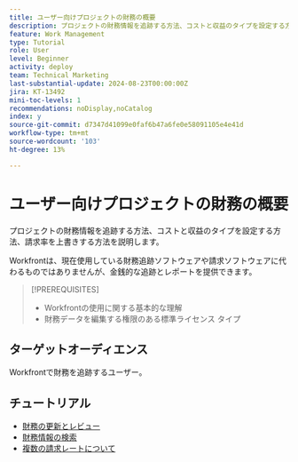 ```yaml
---
title: ユーザー向けプロジェクトの財務の概要
description: プロジェクトの財務情報を追跡する方法、コストと収益のタイプを設定する方法、請求率を上書きする方法を説明します。
feature: Work Management
type: Tutorial
role: User
level: Beginner
activity: deploy
team: Technical Marketing
last-substantial-update: 2024-08-23T00:00:00Z
jira: KT-13492
mini-toc-levels: 1
recommendations: noDisplay,noCatalog
index: y
source-git-commit: d7347d41099e0faf6b47a6fe0e58091105e4e41d
workflow-type: tm+mt
source-wordcount: '103'
ht-degree: 13%

---
```



# ユーザー向けプロジェクトの財務の概要

プロジェクトの財務情報を追跡する方法、コストと収益のタイプを設定する方法、請求率を上書きする方法を説明します。

Workfrontは、現在使用している財務追跡ソフトウェアや請求ソフトウェアに代わるものではありませんが、金銭的な追跡とレポートを提供できます。

>[!PREREQUISITES]
>
>* Workfrontの使用に関する基本的な理解
>* 財務データを編集する権限のある標準ライセンス タイプ

## ターゲットオーディエンス

Workfrontで財務を追跡するユーザー。


## チュートリアル

* [財務の更新とレビュー](update-and-review-finances.md)
* [財務情報の検索](find-financial-information.md)
* [複数の請求レートについて](multiple-billing-rates.md)
